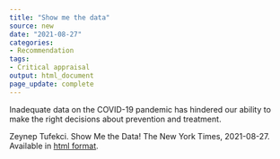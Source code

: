```yaml
---
title: "Show me the data"
source: new
date: "2021-08-27"
categories:
- Recommendation
tags:
- Critical appraisal
output: html_document
page_update: complete
---
```


Inadequate data on the COVID-19 pandemic has hindered our ability to make the right decisions about prevention and treatment.

<!--more-->

Zeynep Tufekci. Show Me the Data! The New York Times, 2021-08-27. Available in [html format][tuf1].


[tuf1]: https://www.nytimes.com/2021/08/27/opinion/covid-data-vaccines.html
